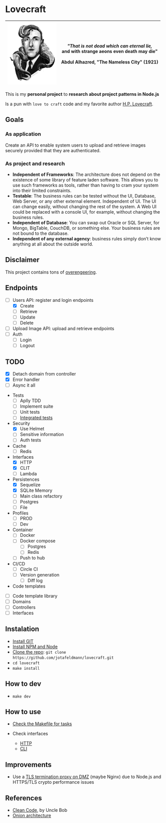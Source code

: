 # Lovecraft

| <img src="docs/lovecraft.png" alt="Lovecraft" height="200" style="display: inline"/> | <i>"That is not dead which can eternal lie,</i> <br> and with strange aeons even death may die" <br><br> Abdul Alhazred, "The Nameless City" (1921) |
| - | - |

This is my **personal project** to **research about project patterns in Node.js**

Is a pun with `love to craft` code and my favorite author [H.P. Lovecraft](https://en.wikipedia.org/wiki/H._P._Lovecraft).

## Goals

### As application

Create an API to enable system users to upload and retrieve images securely provided that they are authenticated.

### As project and research

- **Independent of Frameworks**: The architecture does not depend on the existence of some library of feature laden software. This allows you to use such frameworks as tools, rather than having to cram your system into their limited constraints.
- **Testable**: The business rules can be tested without the UI, Database, Web Server, or any other external element. Independent of UI. The UI can change easily, without changing the rest of the system. A Web UI could be replaced with a console UI, for example, without changing the business rules.
- **Independent of Database**: You can swap out Oracle or SQL Server, for Mongo, BigTable, CouchDB, or something else. Your business rules are not bound to the database.
- **Independent of any external agency**: business rules simply don’t know anything at all about the outside world.

## Disclaimer

This project contains tons of [overengeering](https://en.wikipedia.org/wiki/Overengineering).

## Endpoints

-  [ ] Users API: register and login endpoints
   - [x] Create
   - [ ] Retrieve
   - [ ] Update
   - [ ] Delete
-  [ ] Upload Image API: upload and retrieve endpoints
-  [ ] Auth
   - [ ] Login
   - [ ] Logout

## TODO

- [x] Detach domain from controller
- [x] Error handler
- [ ] Async it all

- Tests
  - [ ] Aplly TDD
  - [ ] Implement suite
  - [ ] Unit tests
  - [ ] [Integrated tests](https://www.quora.com/What-is-the-difference-between-integration-tests-and-integrated-tests)
  
- Security
  - [x] Use Helmet
  - [ ] Sensitive information
  - [ ] Auth tests

- Cache
  - [ ] Redis

- Interfaces
  - [x] HTTP
  - [x] CLIT
  - [ ] Lambda

- Persistences
  - [x] Sequelize
  - [x] SQLite Memory
  - [ ] Main class refactory
  - [ ] Postgres
  - [ ] File
 
- Profiles
  - [ ] PROD
  - [ ] Dev
 
- Container
  - [ ] Docker
  - [ ] Docker compose
    - [ ] Postgres
    - [ ] Redis
  - [ ] Push to hub
 
 - CI/CD
   - [ ] Circle CI
   - [ ] Version generation
     - [ ] Diff log
     
- Code templates
 - [ ] Code template library
 - [ ] Domains
 - [ ] Controllers
 - [ ] Interfaces

## Instalation

- [Install GIT](https://git-scm.com/book/en/v2/Getting-Started-Installing-Git)
- [Install NPM and Node](https://nodejs.org/en/download/)
- [Clone the repo](https://help.github.com/en/articles/which-remote-url-should-i-use): `git clone https://github.com/jotafeldmann/lovecraft.git`
- `cd lovecraft`
- `make install`

## How to dev

- `make dev`

## How to use

- [Check the Makefile for tasks](https://github.com/jotafeldmann/lovecraft/blob/master/Makefile)

- Check interfaces
  - [HTTP](./source/app/interfaces/http/README.md)
  - [CLI](./source/app/interfaces/cli/README.md)


## Improvements

- Use a [TLS termination proxy on DMZ](https://en.wikipedia.org/wiki/TLS_termination_proxy) (maybe Nginx) due to Node.js and HTTPS/TLS crypto performance issues

## References

- [Clean Code](https://www.amazon.com.br/Clean-Code-Handbook-Software-Craftsmanship/dp/0132350882), by Uncle Bob
- [Onion architecture](https://www.codeguru.com/csharp/csharp/cs_misc/designtechniques/understanding-onion-architecture.html)
